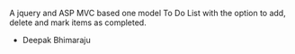 A jquery and ASP MVC based one model To Do List with the option to add, delete and mark items as completed.

- Deepak Bhimaraju